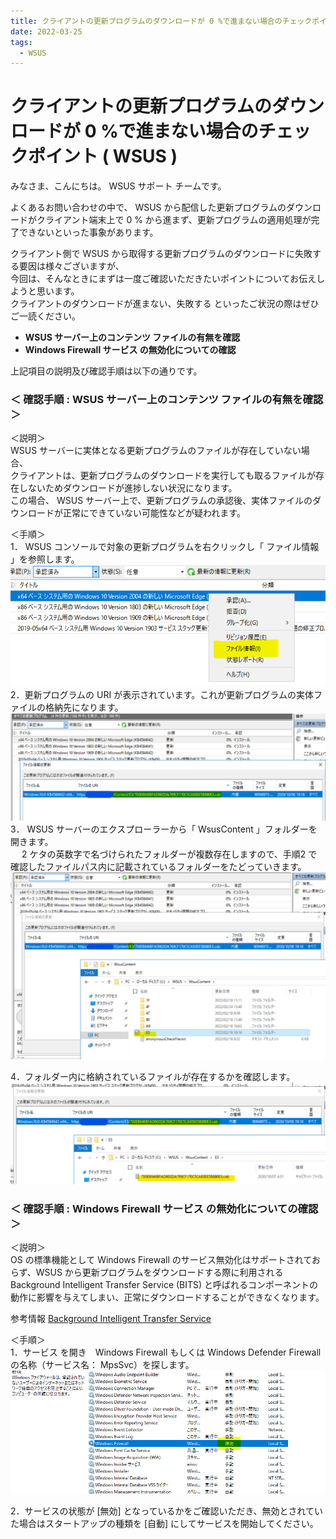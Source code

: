 ```yaml
---
title: クライアントの更新プログラムのダウンロードが 0 %で進まない場合のチェックポイント ( WSUS )
date: 2022-03-25
tags:
  - WSUS
---
```


# クライアントの更新プログラムのダウンロードが 0 %で進まない場合のチェックポイント ( WSUS )

みなさま、こんにちは。 WSUS サポート チームです。

よくあるお問い合わせの中で、 WSUS から配信した更新プログラムのダウンロードがクライアント端末上で 0 % から進まず、更新プログラムの適用処理が完了できないといった事象があります。

クライアント側で WSUS から取得する更新プログラムのダウンロードに失敗する要因は様々ございますが、  
今回は、そんなときにまずは一度ご確認いただきたいポイントについてお伝えしようと思います。  
クライアントのダウンロードが進まない、失敗する といったご状況の際はぜひご一読ください。

- **WSUS サーバー上のコンテンツ ファイルの有無を確認**
- **Windows Firewall サービス の無効化についての確認**

上記項目の説明及び確認手順は以下の通りです。

### **＜ 確認手順 : WSUS サーバー上のコンテンツ ファイルの有無を確認 ＞**

＜説明＞  
WSUS サーバーに実体となる更新プログラムのファイルが存在していない場合、  
クライアントは、更新プログラムのダウンロードを実行しても取るファイルが存在しないためダウンロードが進捗しない状況になります。  
この場合、 WSUS サーバー上で、更新プログラムの承認後、実体ファイルのダウンロードが正常にできていない可能性などが疑われます。

＜手順＞  
1． WSUS コンソールで対象の更新プログラムを右クリックし「 ファイル情報 」を参照します。  
![](2022-03-25_01/2022-03-25_01_1.png)  
2．更新プログラムの URI が表示されています。これが更新プログラムの実体ファイルの格納先になります。  
![](2022-03-25_01/2022-03-25_01_2.png)  
3． WSUS サーバーのエクスプローラーから「 WsusContent 」フォルダーを開きます。  
 　 2 ケタの英数字で名づけられたフォルダーが複数存在しますので、手順2 で確認したファイルパス内に記載されているフォルダーをたどっていきます。  
 ![](2022-03-25_01/2022-03-25_01_3.png)

4．フォルダー内に格納されているファイルが存在するかを確認します。  
 ![](2022-03-25_01/2022-03-25_01_4.png)

### **＜ 確認手順 : Windows Firewall サービス の無効化についての確認＞**

＜説明＞  
OS の標準機能として Windows Firewall のサービス無効化はサポートされておらず、WSUS から更新プログラムをダウンロードする際に利用される Background Intelligent Transfer Service (BITS) と呼ばれるコンポーネントの動作に影響を与えてしまい、正常にダウンロードすることができなくなります。

参考情報 [Background Intelligent Transfer Service](https://docs.microsoft.com/ja-jp/windows/win32/bits/)

＜手順＞  
1．サービス を開き　Windows Firewall もしくは Windows Defender Firewall の名称（サービス名： MpsSvc）を探します。
![](2022-03-25_01/2022-03-25_01_5.png)

2．サービスの状態が [無効] となっているかをご確認いただき、無効とされていた場合はスタートアップの種類を [自動] にしてサービスを開始してください。
